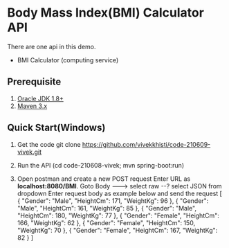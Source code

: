 # Body Mass Index(BMI) Calculator API
There are one api in this demo.
* BMI Calculator (computing service)

## Prerequisite
1. [Oracle JDK 1.8+](https://docs.oracle.com/javase/8/docs/technotes/guides/install/install_overview.html)
2. [Maven 3.x](https://maven.apache.org/install.html)

## Quick Start(Windows)

1. Get the code
git clone https://github.com/vivekkhisti/code-210609-vivek.git

3. Run the API
(cd code-210608-vivek; mvn spring-boot:run)

4. Open postman and create a new POST request
	Enter URL as  **<a>localhost:8080/BMI</a>**.
	Goto Body ---> select raw --? select JSON from dropdown
	Enter request body as example below and send the request
	[
	    {
	        "Gender": "Male",
	        "HeightCm": 171,
	        "WeightKg": 96
	    },
	    {
	        "Gender": "Male",
	        "HeightCm": 161,
	        "WeightKg": 85
	    },
	    {
	        "Gender": "Male",
	        "HeightCm": 180,
	        "WeightKg": 77
	    },
	    {
	        "Gender": "Female",
	        "HeightCm": 166,
	        "WeightKg": 62
	    },
	    {
	        "Gender": "Female",
	        "HeightCm": 150,
	        "WeightKg": 70
	    },
	    {
	        "Gender": "Female",
	        "HeightCm": 167,
	        "WeightKg": 82
	    }
	]
